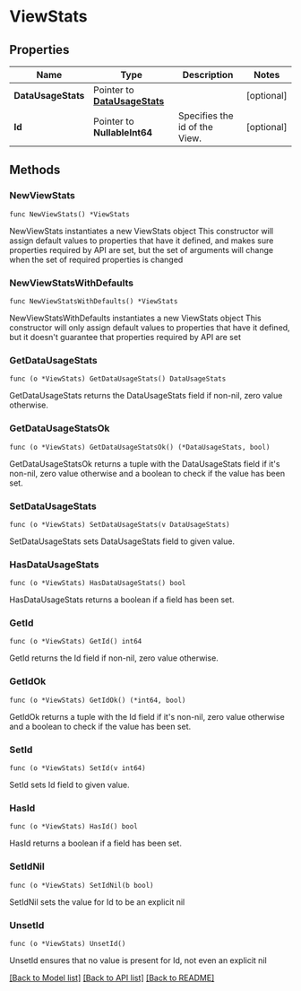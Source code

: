 # ViewStats

## Properties

Name | Type | Description | Notes
------------ | ------------- | ------------- | -------------
**DataUsageStats** | Pointer to [**DataUsageStats**](DataUsageStats.md) |  | [optional] 
**Id** | Pointer to **NullableInt64** | Specifies the id of the View. | [optional] 

## Methods

### NewViewStats

`func NewViewStats() *ViewStats`

NewViewStats instantiates a new ViewStats object
This constructor will assign default values to properties that have it defined,
and makes sure properties required by API are set, but the set of arguments
will change when the set of required properties is changed

### NewViewStatsWithDefaults

`func NewViewStatsWithDefaults() *ViewStats`

NewViewStatsWithDefaults instantiates a new ViewStats object
This constructor will only assign default values to properties that have it defined,
but it doesn't guarantee that properties required by API are set

### GetDataUsageStats

`func (o *ViewStats) GetDataUsageStats() DataUsageStats`

GetDataUsageStats returns the DataUsageStats field if non-nil, zero value otherwise.

### GetDataUsageStatsOk

`func (o *ViewStats) GetDataUsageStatsOk() (*DataUsageStats, bool)`

GetDataUsageStatsOk returns a tuple with the DataUsageStats field if it's non-nil, zero value otherwise
and a boolean to check if the value has been set.

### SetDataUsageStats

`func (o *ViewStats) SetDataUsageStats(v DataUsageStats)`

SetDataUsageStats sets DataUsageStats field to given value.

### HasDataUsageStats

`func (o *ViewStats) HasDataUsageStats() bool`

HasDataUsageStats returns a boolean if a field has been set.

### GetId

`func (o *ViewStats) GetId() int64`

GetId returns the Id field if non-nil, zero value otherwise.

### GetIdOk

`func (o *ViewStats) GetIdOk() (*int64, bool)`

GetIdOk returns a tuple with the Id field if it's non-nil, zero value otherwise
and a boolean to check if the value has been set.

### SetId

`func (o *ViewStats) SetId(v int64)`

SetId sets Id field to given value.

### HasId

`func (o *ViewStats) HasId() bool`

HasId returns a boolean if a field has been set.

### SetIdNil

`func (o *ViewStats) SetIdNil(b bool)`

 SetIdNil sets the value for Id to be an explicit nil

### UnsetId
`func (o *ViewStats) UnsetId()`

UnsetId ensures that no value is present for Id, not even an explicit nil

[[Back to Model list]](../README.md#documentation-for-models) [[Back to API list]](../README.md#documentation-for-api-endpoints) [[Back to README]](../README.md)


